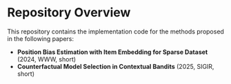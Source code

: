 # Repository Overview

This repository contains the implementation code for the methods proposed in the following papers:

*   **Position Bias Estimation with Item Embedding for Sparse Dataset** (2024, WWW, short)
*   **Counterfactual Model Selection in Contextual Bandits** (2025, SIGIR, short)

